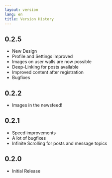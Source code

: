```yaml
---
layout: version
lang: en
title: Version History
---
```

## 0.2.5

* New Design
* Profile and Settings improved
* Images on user walls are now possible
* Deep-Linking for posts available
* Improved content after registration
* Bugfixes

## 0.2.2

* Images in the newsfeed!

## 0.2.1

* Speed improvements
* A lot of bugfixes
* Infinite Scrolling for posts and message topics

## 0.2.0

* Initial Release
